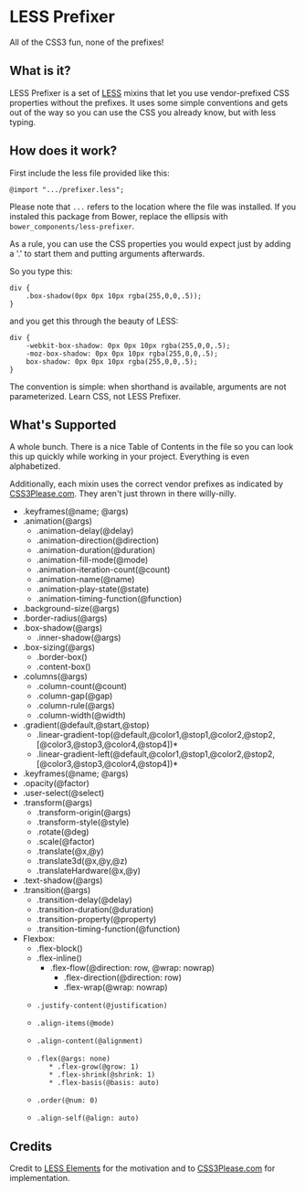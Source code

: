 # LESS Prefixer

All of the CSS3 fun, none of the prefixes!

## What is it?

LESS Prefixer is a set of [LESS](http://lesscss.org/) mixins that let you use vendor-prefixed CSS properties without the prefixes. It uses some simple conventions and gets out of the way so you can use the CSS you already know, but with less typing.

## How does it work?

First include the less file provided like this:

    @import ".../prefixer.less";

Please note that `...` refers to the location where the file was installed.  If you instaled this package from Bower, replace the ellipsis with `bower_components/less-prefixer`.

As a rule, you can use the CSS properties you would expect just by adding a '.' to start them and putting arguments afterwards.

So you type this:

	div {
		.box-shadow(0px 0px 10px rgba(255,0,0,.5));
	}

and you get this through the beauty of LESS:

	div {
		-webkit-box-shadow: 0px 0px 10px rgba(255,0,0,.5);
		-moz-box-shadow: 0px 0px 10px rgba(255,0,0,.5);
		box-shadow: 0px 0px 10px rgba(255,0,0,.5);
	}

The convention is simple: when shorthand is available, arguments are not parameterized. Learn CSS, not LESS Prefixer.

## What's Supported

A whole bunch. There is a nice Table of Contents in the file so you can look this up quickly while working in your project. Everything is even alphabetized.

Additionally, each mixin uses the correct vendor prefixes as indicated by [CSS3Please.com](http://css3please.com/). They aren't just thrown in there willy-nilly.

* .keyframes(@name; @args)
* .animation(@args)
    * .animation-delay(@delay)
    * .animation-direction(@direction)
    * .animation-duration(@duration)
    * .animation-fill-mode(@mode)
    * .animation-iteration-count(@count)
    * .animation-name(@name)
    * .animation-play-state(@state)
    * .animation-timing-function(@function)
* .background-size(@args)
* .border-radius(@args)
* .box-shadow(@args)
    * .inner-shadow(@args) 
* .box-sizing(@args)
    * .border-box() 
    * .content-box() 
* .columns(@args)
    * .column-count(@count)
    * .column-gap(@gap)
    * .column-rule(@args)
    * .column-width(@width)
* .gradient(@default,@start,@stop) 
    * .linear-gradient-top(@default,@color1,@stop1,@color2,@stop2,[@color3,@stop3,@color4,@stop4])*
    * .linear-gradient-left(@default,@color1,@stop1,@color2,@stop2,[@color3,@stop3,@color4,@stop4])*
* .keyframes(@name; @args)
* .opacity(@factor)
* .user-select(@select)
* .transform(@args)
    * .transform-origin(@args)
    * .transform-style(@style)
    * .rotate(@deg)
    * .scale(@factor)
    * .translate(@x,@y)
    * .translate3d(@x,@y,@z)
    * .translateHardware(@x,@y) 
* .text-shadow(@args)
* .transition(@args)
    * .transition-delay(@delay)
    * .transition-duration(@duration)
    * .transition-property(@property)
    * .transition-timing-function(@function)
* Flexbox: 
    * .flex-block()
    * .flex-inline()
         * .flex-flow(@direction: row, @wrap: nowrap)
             * .flex-direction(@direction: row)
             * .flex-wrap(@wrap: nowrap)
    *     .justify-content(@justification)
    *     .align-items(@mode)
    *     .align-content(@alignment)
    *     .flex(@args: none)
             * .flex-grow(@grow: 1)
             * .flex-shrink(@shrink: 1)
             * .flex-basis(@basis: auto)
    *     .order(@num: 0)
    *     .align-self(@align: auto)

## Credits

Credit to [LESS Elements](http://lesselements.com/) for the motivation and to [CSS3Please.com](http://css3please.com/) for implementation.
